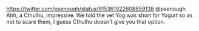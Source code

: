 https://twitter.com/psenough/status/915361022608859138 @psenough Ahh, a Cthulhu, impressive. We told the vet Yog was short for Yogurt so as not to scare them, I guess Cthulhu doesn't give you that option.